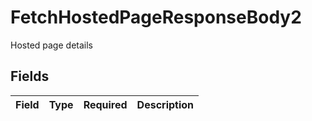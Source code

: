 # FetchHostedPageResponseBody2

Hosted page details


## Fields

| Field       | Type        | Required    | Description |
| ----------- | ----------- | ----------- | ----------- |